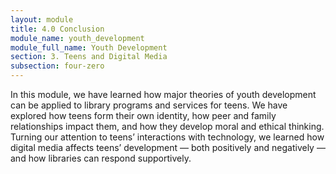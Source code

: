 ```yaml
---
layout: module
title: 4.0 Conclusion
module_name: youth_development
module_full_name: Youth Development
section: 3. Teens and Digital Media
subsection: four-zero
---
```


In this module, we have learned how major theories of youth development can be applied to library programs and services for teens. We have explored how teens form their own identity, how peer and family relationships impact them, and how they develop moral and ethical thinking. Turning our attention to teens’ interactions with technology, we learned how digital media affects teens’ development — both positively and negatively — and how libraries can respond supportively. 
